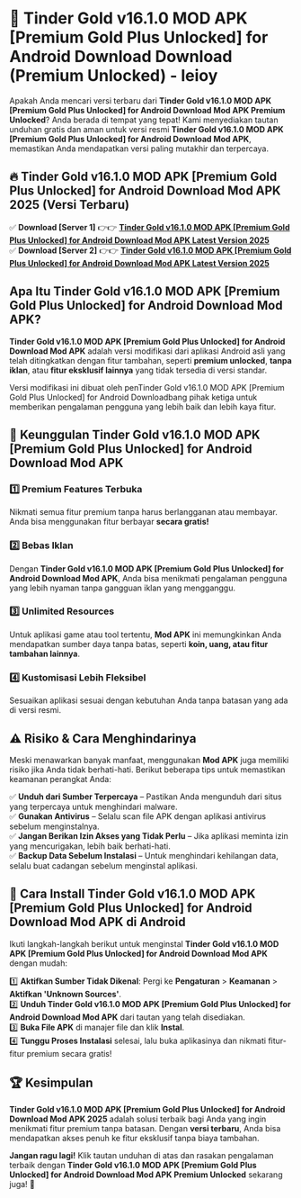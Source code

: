 # 🎯 Tinder Gold v16.1.0 MOD APK [Premium Gold Plus Unlocked] for Android Download  Download (Premium Unlocked) -  leioy

Apakah Anda mencari versi terbaru dari **Tinder Gold v16.1.0 MOD APK [Premium Gold Plus Unlocked] for Android Download Mod APK Premium Unlocked**? Anda berada di tempat yang tepat! Kami menyediakan tautan unduhan gratis dan aman untuk versi resmi **Tinder Gold v16.1.0 MOD APK [Premium Gold Plus Unlocked] for Android Download Mod APK**, memastikan Anda mendapatkan versi paling mutakhir dan terpercaya.

## 🔥 Tinder Gold v16.1.0 MOD APK [Premium Gold Plus Unlocked] for Android Download Mod APK 2025 (Versi Terbaru)

✅ **Download [Server 1]** 👉👉 [**Tinder Gold v16.1.0 MOD APK [Premium Gold Plus Unlocked] for Android Download Mod APK Latest Version 2025**](https://momento.my/?title=Tinder_Gold_v16.1.0_MOD_APK_[Premium_Gold_Plus_Unlocked]_for_Android_Download)  
✅ **Download [Server 2]** 👉👉 [**Tinder Gold v16.1.0 MOD APK [Premium Gold Plus Unlocked] for Android Download Mod APK Latest Version 2025**](https://momento.my/?title=Tinder_Gold_v16.1.0_MOD_APK_[Premium_Gold_Plus_Unlocked]_for_Android_Download)  

## Apa Itu Tinder Gold v16.1.0 MOD APK [Premium Gold Plus Unlocked] for Android Download Mod APK?

**Tinder Gold v16.1.0 MOD APK [Premium Gold Plus Unlocked] for Android Download Mod APK** adalah versi modifikasi dari aplikasi Android asli yang telah ditingkatkan dengan fitur tambahan, seperti **premium unlocked**, **tanpa iklan**, atau **fitur eksklusif lainnya** yang tidak tersedia di versi standar.

Versi modifikasi ini dibuat oleh penTinder Gold v16.1.0 MOD APK [Premium Gold Plus Unlocked] for Android Downloadbang pihak ketiga untuk memberikan pengalaman pengguna yang lebih baik dan lebih kaya fitur.

## 🎯 Keunggulan Tinder Gold v16.1.0 MOD APK [Premium Gold Plus Unlocked] for Android Download Mod APK

### 1️⃣ Premium Features Terbuka
Nikmati semua fitur premium tanpa harus berlangganan atau membayar. Anda bisa menggunakan fitur berbayar **secara gratis!**

### 2️⃣ Bebas Iklan
Dengan **Tinder Gold v16.1.0 MOD APK [Premium Gold Plus Unlocked] for Android Download Mod APK**, Anda bisa menikmati pengalaman pengguna yang lebih nyaman tanpa gangguan iklan yang mengganggu.

### 3️⃣ Unlimited Resources
Untuk aplikasi game atau tool tertentu, **Mod APK** ini memungkinkan Anda mendapatkan sumber daya tanpa batas, seperti **koin, uang, atau fitur tambahan lainnya**.

### 4️⃣ Kustomisasi Lebih Fleksibel
Sesuaikan aplikasi sesuai dengan kebutuhan Anda tanpa batasan yang ada di versi resmi.

## ⚠️ Risiko & Cara Menghindarinya

Meski menawarkan banyak manfaat, menggunakan **Mod APK** juga memiliki risiko jika Anda tidak berhati-hati. Berikut beberapa tips untuk memastikan keamanan perangkat Anda:

✅ **Unduh dari Sumber Terpercaya** – Pastikan Anda mengunduh dari situs yang terpercaya untuk menghindari malware.  
✅ **Gunakan Antivirus** – Selalu scan file APK dengan aplikasi antivirus sebelum menginstalnya.  
✅ **Jangan Berikan Izin Akses yang Tidak Perlu** – Jika aplikasi meminta izin yang mencurigakan, lebih baik berhati-hati.  
✅ **Backup Data Sebelum Instalasi** – Untuk menghindari kehilangan data, selalu buat cadangan sebelum menginstal aplikasi.

## 📌 Cara Install Tinder Gold v16.1.0 MOD APK [Premium Gold Plus Unlocked] for Android Download Mod APK di Android

Ikuti langkah-langkah berikut untuk menginstal **Tinder Gold v16.1.0 MOD APK [Premium Gold Plus Unlocked] for Android Download Mod APK** dengan mudah:

1️⃣ **Aktifkan Sumber Tidak Dikenal**: Pergi ke **Pengaturan** > **Keamanan** > **Aktifkan 'Unknown Sources'**.  
2️⃣ **Unduh Tinder Gold v16.1.0 MOD APK [Premium Gold Plus Unlocked] for Android Download Mod APK** dari tautan yang telah disediakan.  
3️⃣ **Buka File APK** di manajer file dan klik **Instal**.  
4️⃣ **Tunggu Proses Instalasi** selesai, lalu buka aplikasinya dan nikmati fitur-fitur premium secara gratis!

## 🏆 Kesimpulan

**Tinder Gold v16.1.0 MOD APK [Premium Gold Plus Unlocked] for Android Download Mod APK 2025** adalah solusi terbaik bagi Anda yang ingin menikmati fitur premium tanpa batasan. Dengan **versi terbaru**, Anda bisa mendapatkan akses penuh ke fitur eksklusif tanpa biaya tambahan.

**Jangan ragu lagi!** Klik tautan unduhan di atas dan rasakan pengalaman terbaik dengan **Tinder Gold v16.1.0 MOD APK [Premium Gold Plus Unlocked] for Android Download Mod APK Premium Unlocked** sekarang juga! 🚀
